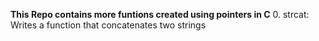 **This Repo contains more funtions created using pointers in C**
0. strcat: Writes a function that concatenates two strings

